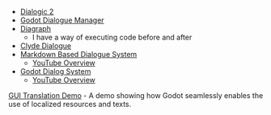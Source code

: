 + [Dialogic 2](https://github.com/coppolaemilio/dialogic)
+ [Godot Dialogue Manager](https://github.com/nathanhoad/godot_dialogue_manager)
+ [Diagraph](https://github.com/DaelonSuzuka/Diagraph)
	+ I have a way of executing code before and after
+ [Clyde Dialogue](https://github.com/viniciusgerevini/godot-clyde-dialogue)
+ [Markdown Based Dialogue System](https://gitlab.com/telemachus_game/node-based-story-engine)
	+ [YouTube Overview](https://www.youtube.com/watch?v=k4v7XIgxfxY)
+ [Godot Dialog System](https://github.com/Amberlim/GodotDialogSystem)
	+ [YouTube Overview](https://www.youtube.com/watch?v=QCySgbADhEA)


[GUI Translation Demo](https://godotengine.org/asset-library/asset/134) - A demo showing how Godot seamlessly enables the use of localized resources and texts.
